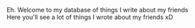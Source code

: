 Eh. Welcome to my database of things I write about my friends<br>Here you'll see a lot of things I wrote about my friends xD
